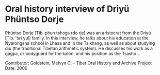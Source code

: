 # Oral history interview of Driyü Phüntso Dorje


Phüntso Dorje [Tib. phun tshogs rdo rje] was an aristocrat from the Driyü [Tib. 'bri yul] family. In this interview, he talks about his education at the Nyarongsha school in Lhasa and in the Tsikhang, as well as about studying diu (the traditional Tibetan arithmetic system). He discusses his work as a gagpa, or bodyguard for the kalön, and his position as the Tsasho...


Contributor:
                        Goldstein, Melvyn C. - Tibet Oral History and Archive Project  
Date:
2000  
